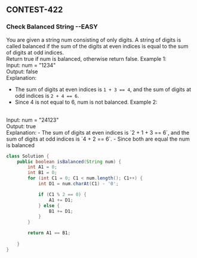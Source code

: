 ## CONTEST-422

### Check Balanced String --EASY
You are given a string num consisting of only digits. A string of digits is called balanced if the sum of the digits at even indices is equal to the sum of digits at odd indices.
</br>
Return true if num is balanced, otherwise return false.
Example 1:
</br>
Input: num = "1234"
</br>
Output: false
</br>
Explanation:
- The sum of digits at even indices is `1 + 3 == 4`, and the sum of digits at odd indices is `2 + 4 == 6`.
- Since 4 is not equal to 6, num is not balanced.
Example 2:
</br>
Input: num = "24123"
</br>
Output: true
</br>
Explanation:
- The sum of digits at even indices is `2 + 1 + 3 == 6`, and the sum of digits at odd indices is `4 + 2 == 6`.
- Since both are equal the num is balanced
</br>

```java
class Solution {
    public boolean isBalanced(String num) {
        int A1 = 0;
        int B1 = 0;
        for (int C1 = 0; C1 < num.length(); C1++) {
            int D1 = num.charAt(C1) - '0';

            if (C1 % 2 == 0) {
                A1 += D1;
            } else {
                B1 += D1;
            }
        }

        return A1 == B1;
        
    }
}
```
